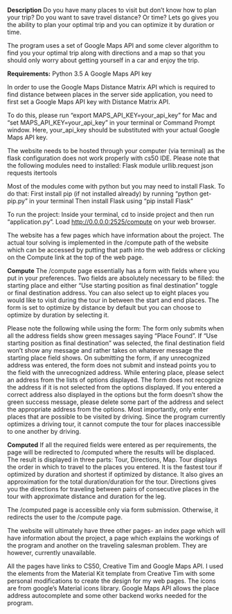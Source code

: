 **Description**
Do you have many places to visit but don’t know how to plan your trip? Do you want to save travel distance? Or time? Lets go gives you the ability to plan your optimal trip and you can optimize it by duration or time.

The program uses a set of Google Maps API and some clever algorithm to find you your optimal trip along with directions and a map so that you should only worry about getting yourself in a car and enjoy the trip.

**Requirements:**
Python 3.5
A Google Maps API key

In order to use the Google Maps Distance Matrix API which is required to find distance between places in the server side application, you need to first set a Google Maps API key with Distance Matrix API.

To do this, please run “export MAPS_API_KEY=your_api_key” for Mac and “set MAPS_API_KEY=your_api_key” in your terminal or Command Prompt window.
Here, your_api_key should be substituted with your actual Google Maps API key.

The website needs to be hosted through your computer (via terminal) as the flask configuration does not work properly with cs50 IDE.
Please note that the following modules need to installed:
Flask module
urllib.request
json
requests
itertools

Most of the modules come with python but you may need to install Flask.
To do that:
	First install pip (if not installed already) by running “python get-pip.py” in your terminal
	Then install Flask using “pip install Flask”

To run the project:
Inside your terminal, cd to inside project and then run “application.py”.
Load http://0.0.0.0:2525/compute on your web browser.

The website has a few pages which have information about the project.
The actual tour solving is implemented in the /compute path of the website which can be accessed by putting that path into the web address or clicking on the Compute link at the top of the web page.

**Compute**
The /compute page essentially has a form with fields where you put in your preferences.
Two fields are absolutely necessary to be filled: the starting place and either “Use starting position as final destination” toggle or final destination address.
You can also select up to eight places you would like to visit during the tour in between the start and end places.
The form is set to optimize by distance by default but you can choose to optimize by duration by selecting it.

Please note the following while using the form:
The form only submits when all the address fields show green messages saying “Place Found”. If “Use starting position as final destination” was selected, the final destination field won’t show any message and rather takes on whatever message the starting place field shows.
On submitting the form, if any unrecognized address was entered, the form does not submit and instead points you to the field with the unrecognized address.
While entering place, please select an address from the lists of options displayed. The form does not recognize the address if it is not selected from the options displayed.
If you entered a correct address also displayed in the options but the form doesn’t show the green success message, please delete some part of the address and select the appropriate address from the options.
Most importantly, only enter places that are possible to be visited by driving. Since the program currently optimizes a driving tour, it cannot compute the tour for places inaccessible to one another by driving.

**Computed**
If all the required fields were entered as per requirements, the page will be redirected to /computed where the results will be displaced.
The result is displayed in three parts: Tour, Directions, Map.
Tour displays the order in which to travel to the places you entered. It is the fastest tour if optimized by duration and shortest if optimized by distance. It also gives an approximation for the total duration/duration for the tour.
Directions gives you the directions for traveling between pairs of consecutive places in the tour with approximate distance and duration for the leg.

The /computed page is accessible only via form submission. Otherwise, it redirects the user to the /compute page.

The website will ultimately have three other pages- an index page which will have information about the project, a page which explains the workings of the program and another on the traveling salesman problem. They are however, currently unavailable.

All the pages have links to CS50, Creative Tim and Google Maps API.
I used the elements from the Material Kit template from Creative Tim with some personal modifications to create the design for my web pages.
The icons are from google’s Material icons library. 
Google Maps API allows the place address autocomplete and some other backend works needed for the program.









